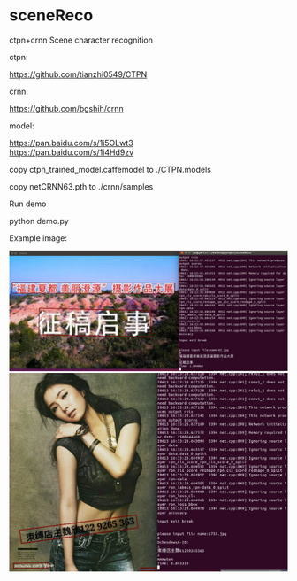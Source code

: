 # sceneReco
ctpn+crnn Scene character recognition

ctpn:

   https://github.com/tianzhi0549/CTPN
	
crnn:

   https://github.com/bgshih/crnn

model:

  https://pan.baidu.com/s/1i5OLwt3  
  https://pan.baidu.com/s/1i4Hd9zv 
  
  copy ctpn_trained_model.caffemodel to ./CTPN.models
  
  copy netCRNN63.pth to ./crnn/samples
   
Run demo

  python demo.py
  
  
Example image:

![Example Image](./01.jpg)
![Example Image](./03.jpg)
